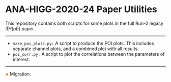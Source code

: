 # ANA-HIGG-2020-24 Paper Utilities

This repository contains both scripts for some plots in the full Run-2 legacy $t\bar{t}H(b\bar{b})$ paper.

--------

- `make_poi_plots.py:` A script to produce the POI plots. This includes separate channel plots, and a combined plot with all results.
- `poi_corr.py:` A script to plot the correlations between the parameters of interest.

--------
<img src="144_Gitlab_logo_logos-512.webp" width="2%" alt="Half-size Image"> Migration.
